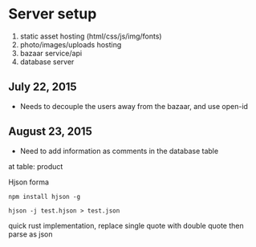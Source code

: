# Server setup

1. static asset hosting (html/css/js/img/fonts)
2. photo/images/uploads hosting
3. bazaar service/api
4. database server


## July 22, 2015
* Needs to decouple the users away from the bazaar, and use open-id


## August 23, 2015
* Need to add information as comments in the database table

at table: product

Hjson forma

`npm install hjson -g`

`hjson -j test.hjson > test.json`



quick rust implementation, replace single quote with double quote then parse as json

